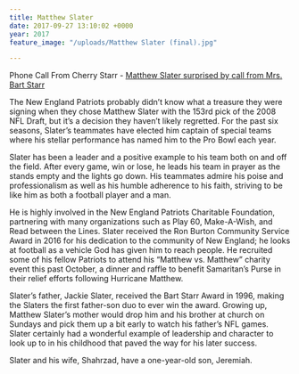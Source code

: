 ```yaml
---
title: Matthew Slater
date: 2017-09-27 13:10:02 +0000
year: 2017
feature_image: "/uploads/Matthew Slater (final).jpg"

---
```

Phone Call From Cherry Starr - [Matthew Slater surprised by call from Mrs. Bart Starr](https://t.co/i0GpRC1fNE)

The New England Patriots probably didn’t know what a treasure they were signing when they chose Matthew Slater with the 153rd pick of the 2008 NFL Draft, but it’s a decision they haven’t likely regretted. For the past six seasons, Slater’s teammates have elected him captain of special teams where his stellar performance has named him to the Pro Bowl each year.

Slater has been a leader and a positive example to his team both on and off the field. After every game, win or lose, he leads his team in prayer as the stands empty and the lights go down. His teammates admire his poise and professionalism as well as his humble adherence to his faith, striving to be like him as both a football player and a man.

He is highly involved in the New England Patriots Charitable Foundation, partnering with many organizations such as Play 60, Make-A-Wish, and Read between the Lines. Slater received the Ron Burton Community Service Award in 2016 for his dedication to the community of New England; he looks at football as a vehicle God has given him to reach people. He recruited some of his fellow Patriots to attend his “Matthew vs. Matthew” charity event this past October, a dinner and raffle to benefit Samaritan’s Purse in their relief efforts following Hurricane Matthew.

Slater’s father, Jackie Slater, received the Bart Starr Award in 1996, making the Slaters the first father-son duo to ever win the award. Growing up, Matthew Slater’s mother would drop him and his brother at church on Sundays and pick them up a bit early to watch his father’s NFL games. Slater certainly had a wonderful example of leadership and character to look up to in his childhood that paved the way for his later success.

Slater and his wife, Shahrzad, have a one-year-old son, Jeremiah.